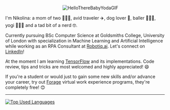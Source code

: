&nbsp;&nbsp;&nbsp;&nbsp;&nbsp;&nbsp;&nbsp;&nbsp;&nbsp;&nbsp;&nbsp;&nbsp;&nbsp;&nbsp;&nbsp;&nbsp;&nbsp;&nbsp;&nbsp;&nbsp;&nbsp;&nbsp;&nbsp;&nbsp;&nbsp;&nbsp;&nbsp;&nbsp;&nbsp;&nbsp;&nbsp;&nbsp;&nbsp;&nbsp;&nbsp;&nbsp;&nbsp;&nbsp;&nbsp;&nbsp;&nbsp;&nbsp;&nbsp;&nbsp;&nbsp;&nbsp;![HelloThereBabyYodaGIF](https://user-images.githubusercontent.com/65850108/176423885-f7b9a81d-ff87-4a09-b963-a3e1b1972524.gif)

I'm Nikolina: a mom of two 👩‍👧‍👦, avid traveler ✈️, dog lover 🐶, baller ⛹🏻‍♀️, yogi 🧘🏻‍♀️ and a tad bit of a nerd 🤓.

Currently pursuing BSc Computer Science at Goldsmiths College, University of London with specialization in Machine Learning and Artificial Intelligence while working as an RPA Consultant at [Robotiq.ai](https://robotiq.ai/). Let's connect on [LinkedIn](https://www.linkedin.com/in/nikolina-robotiq/)!

At the moment I am learning [TensorFlow](https://www.tensorflow.org/resources/learn-ml?gclid=Cj0KCQjw8O-VBhCpARIsACMvVLMiywfPyR8tT9-kk6LECyqTxhNqIVwO1NRecsIZnJMN4x_zFeajfMwaAgFJEALw_wcB) and its implementations. Code review, tips and tricks are most welcomed and highly appreciated! 😄

If you're a student or would just to gain some new skills and/or advance your career, try out [Forage](https://www.theforage.com/?ref=rMbBvgaEiQN6wNNDT) virtual work experience programs, they're completely free! 😊

----

[![Top Used Languages](https://github-readme-stats.vercel.app/api/top-langs/?username=nopacak&layout=compact&theme=cobalt)](https://github.com/nopacak/github-readme-stats)

<!--
**ndoksanovic/ndoksanovic** is a ✨ _special_ ✨ repository because its `README.md` (this file) appears on your GitHub profile.

Here are some ideas to get you started:

- 🔭 I’m currently working on ...
- 🌱 I’m currently learning ...
- 👯 I’m looking to collaborate on ...
- 🤔 I’m looking for help with ...
- 💬 Ask me about ...
- 📫 How to reach me: ...
- 😄 Pronouns: ...
- ⚡ Fun fact: ...
-->
